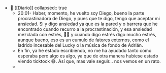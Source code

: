 - 📰 [[Diario]]
  collapsed:: true
	- 20:01- Haber, momento, he vuelto soy Diego, bueno la parte procrastinadora de Diego, y pues que te digo, tengo que aceptar mi ansiedad. Si  y digo ansiedad ya que es la pared y o barrera que he encontrado cuando recurro a la procrastinación, y esa ansiedad mezclada con estrés, 😮‍💨 y cuando digo estrés digo mucho estrés, aunque bueno, eso es un cumulo de fatores externos, como el ladrido incesable del Lucky o la música de fondo de Adrián.
	- En fin, ya he estado escribiendo, no me ha ayudado tanto como esperaba pero algo es algo, ya que de otra manera hubiese estado viendo ticktock 😅. Así que, mas vale seguir... nos vemos en un rato.
	-